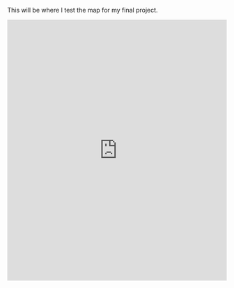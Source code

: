 This will be where I test the map for my final project.

<iframe src="https://snazzymaps.com/embed/274715" width="100%" height="600px" style="border:none;"></iframe>
